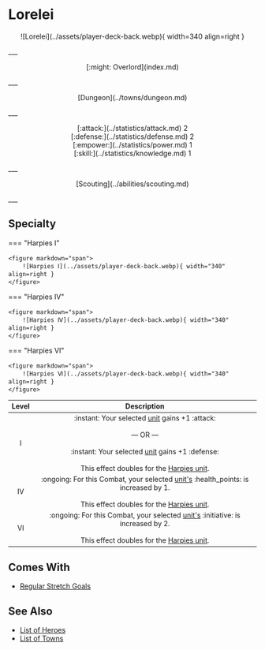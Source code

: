 # Lorelei

<p style="text-align: center;" markdown>![Lorelei](../assets/player-deck-back.webp){ width=340 align=right }</p>
___
<p style="text-align: center;" markdown>[:might: Overlord](index.md)</p>
___
<p style="text-align: center;" markdown>[Dungeon](../towns/dungeon.md)</p>
___

<p style="text-align: center;" markdown>[:attack:](../statistics/attack.md)&nbsp;2</br>[:defense:](../statistics/defense.md)&nbsp;2</br>[:empower:](../statistics/power.md)&nbsp;1</br>[:skill:](../statistics/knowledge.md)&nbsp;1</p>
___
<p style="text-align: center;" markdown>[Scouting](../abilities/scouting.md)</p>
___

## Specialty

=== "Harpies Ⅰ"

    <figure markdown="span">
        ![Harpies Ⅰ](../assets/player-deck-back.webp){ width="340" align=right }
    </figure>

=== "Harpies Ⅳ"

    <figure markdown="span">
        ![Harpies Ⅳ](../assets/player-deck-back.webp){ width="340" align=right }
    </figure>

=== "Harpies Ⅵ"

    <figure markdown="span">
        ![Harpies Ⅵ](../assets/player-deck-back.webp){ width="340" align=right }
    </figure>


| Level | Description |
| :---: | :---: |
| Ⅰ | :instant: Your selected [unit](../units/index.md) gains +1 :attack:<br><br>— OR —<br><br>:instant: Your selected [unit](../units/index.md) gains +1 :defense:<br><br>This effect doubles for the [Harpies unit](../units/harpies.md). |
| Ⅳ | :ongoing: For this Combat, your selected [unit's](../units/index.md) :health_points: is increased by 1.<br><br>This effect doubles for the [Harpies unit](../units/harpies.md). |
| Ⅵ | :ongoing: For this Combat, your selected [unit's](../units/index.md) :initiative: is increased by 2.<br><br>This effect doubles for the [Harpies unit](../units/harpies.md). |


## Comes With

- [Regular Stretch Goals](../content.md)


## See Also

- [List of Heroes](index.md)
- [List of Towns](../towns/index.md)

